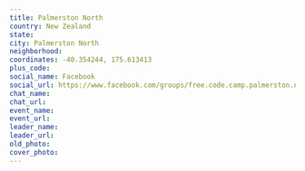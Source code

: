 ```yaml
---
title: Palmerston North
country: New Zealand
state: 
city: Palmerston North
neighborhood: 
coordinates: -40.354244, 175.613413
plus_code:
social_name: Facebook
social_url: https://www.facebook.com/groups/free.code.camp.palmerston.north
chat_name:
chat_url:
event_name:
event_url:
leader_name:
leader_url:
old_photo: 
cover_photo:
---
```

